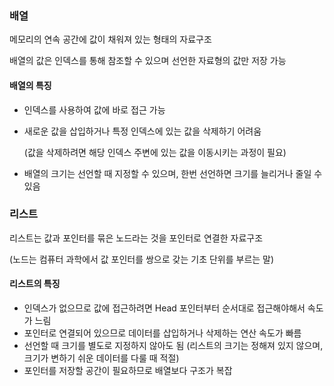 ### 배열

메모리의 연속 공간에 값이 채워져 있는 형태의 자료구조

배열의 값은 인덱스를 통해 참조할 수 있으며 선언한 자료형의 값만 저장 가능

#### 배열의 특징

- 인덱스를 사용하여 값에 바로 접근 가능
- 새로운 값을 삽입하거나 특정 인덱스에 있는 값을 삭제하기 어려움

  (값을 삭제하려면 해당 인덱스 주변에 있는 값을 이동시키는 과정이 필요)

- 배열의 크기는 선언할 때 지정할 수 있으며, 한번 선언하면 크기를 늘리거나 줄일 수 있음

    
### 리스트

리스트는 값과 포인터를 묶은 노드라는 것을 포인터로 연결한 자료구조

(노드는 컴퓨터 과학에서 값 포인터를 쌍으로 갖는 기초 단위를 부르는 말)

#### 리스트의 특징

- 인덱스가 없으므로 값에 접근하려면 Head 포인터부터 순서대로 접근해야해서 속도가 느림
- 포인터로 연결되어 있으므로 데이터를 삽입하거나 삭제하는 연산 속도가 빠름
- 선언할 때 크기를 별도로 지정하지 않아도 됨 (리스트의 크기는 정해져 있지 않으며, 크기가 변하기 쉬운 데이터를 다룰 때 적절)
- 포인터를 저장할 공간이 필요하므로 배열보다 구조가 복잡
